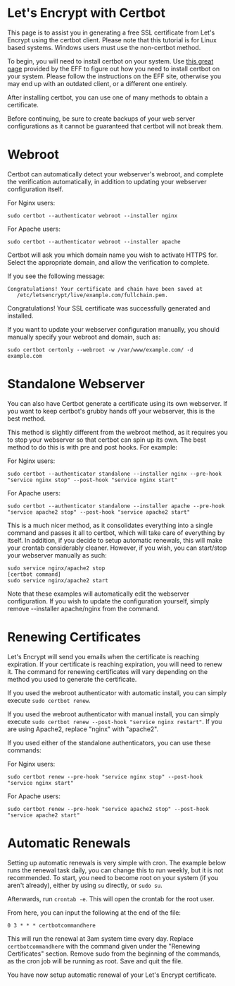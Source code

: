 # Let's Encrypt with Certbot

This page is to assist you in generating a free SSL certificate from Let's Encrypt using the certbot client. Please note that this tutorial is for Linux based systems. Windows users must use the non-certbot method.

To begin, you will need to install certbot on your system. Use [this great page](https://certbot.eff.org/) provided by the EFF to figure out how you need to install certbot on your system. Please follow the instructions on the EFF site, otherwise you may end up with an outdated client, or a different one entirely.

After installing certbot, you can use one of many methods to obtain a certificate.

Before continuing, be sure to create backups of your web server configurations as it cannot be guaranteed that certbot will not break them.

# Webroot

Certbot can automatically detect your webserver's webroot, and complete the verification automatically, in addition to updating your webserver configuration itself.

For Nginx users:
```
sudo certbot --authenticator webroot --installer nginx
```
For Apache users:
```
sudo certbot --authenticator webroot --installer apache
```
Certbot will ask you which domain name you wish to activate HTTPS for. Select the appropriate domain, and allow the verification to complete.

If you see the following message:
```
Congratulations! Your certificate and chain have been saved at
   /etc/letsencrypt/live/example.com/fullchain.pem.
```
Congratulations! Your SSL certificate was successfully generated and installed.

If you want to update your webserver configuration manually, you should manually specify your webroot and domain, such as:
```
sudo certbot certonly --webroot -w /var/www/example.com/ -d example.com
```

# Standalone Webserver
You can also have Certbot generate a certificate using its own webserver. If you want to keep certbot's grubby hands off your webserver, this is the best method.

This method is slightly different from the webroot method, as it requires you to stop your webserver so that certbot can spin up its own. The best method to do this is with pre and post hooks. For example:

For Nginx users:
```
sudo certbot --authenticator standalone --installer nginx --pre-hook "service nginx stop" --post-hook "service nginx start"
```
For Apache users:
```
sudo certbot --authenticator standalone --installer apache --pre-hook "service apache2 stop" --post-hook "service apache2 start"
```

This is a much nicer method, as it consolidates everything into a single command and passes it all to certbot, which will take care of everything by itself. In addition, if you decide to setup automatic renewals, this will make your crontab considerably cleaner. However, if you wish, you can start/stop your webserver manually as such:

```
sudo service nginx/apache2 stop
[certbot command]
sudo service nginx/apache2 start
```

Note that these examples will automatically edit the webserver configuration. If you wish to update the configuration yourself, simply remove --installer apache/nginx from the command.

# Renewing Certificates
Let's Encrypt will send you emails when the certificate is reaching expiration. If your certificate is reaching expiration, you will need to renew it. The command for renewing certificates will vary depending on the method you used to generate the certificate.

If you used the webroot authenticator with automatic install, you can simply execute `sudo certbot renew`.

If you used the webroot authenticator with manual install, you can simply execute `sudo certbot renew --post-hook "service nginx restart"`. If you are using Apache2, replace "nginx" with "apache2".

If you used either of the standalone authenticators, you can use these commands:

For Nginx users:
```
sudo certbot renew --pre-hook "service nginx stop" --post-hook "service nginx start"
```
For Apache users:
```
sudo certbot renew --pre-hook "service apache2 stop" --post-hook "service apache2 start"
```

# Automatic Renewals
Setting up automatic renewals is very simple with cron. The example below runs the renewal task daily, you can change this to run weekly, but it is not recommended. To start, you need to become root on your system (if you aren't already), either by using `su` directly, or `sudo su`.

Afterwards, run `crontab -e`. This will open the crontab for the root user.

From here, you can input the following at the end of the file:
```
0 3 * * * certbotcommandhere
```

This will run the renewal at 3am system time every day. Replace `certbotcommandhere` with the command given under the "Renewing Certificates" section. Remove sudo from the beginning of the commands, as the cron job will be running as root. Save and quit the file.

You have now setup automatic renewal of your Let's Encrypt certificate.
